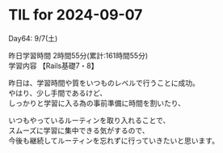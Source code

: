 # TIL for 2024-09-07
Day64: 9/7(土)  
  
昨日学習時間 2時間55分(累計:161時間55分)  
学習内容 【Rails基礎7・8】  

昨日は、学習時間や質をいつものレベルで行うことに成功。  
やはり、少し手間であるけど、  
しっかりと学習に入る為の事前準備に時間を割いたり、  

いつもやっているルーティンを取り入れることで、  
スムーズに学習に集中できる気がするので、  
今後も継続してルーティンを忘れずに行っていきたいと思います。  
